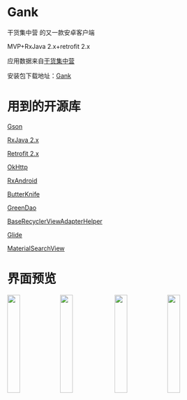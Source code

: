 # Gank
干货集中营 的又一款安卓客户端

MVP+RxJava 2.x+retrofit 2.x

应用数据来自[干货集中营](https://gank.io/)

安装包下载地址：[Gank](http://www.coolapk.com/apk/com.github.xiaofei_dev.gank)
# 用到的开源库
[Gson](https://github.com/google/gson)

[RxJava 2.x](https://github.com/ReactiveX/RxJava)

[Retrofit 2.x](https://github.com/square/retrofit)

[OkHttp](https://github.com/square/okhttp)

[RxAndroid](https://github.com/ReactiveX/RxAndroid)

[ButterKnife](https://github.com/JakeWharton/butterknife)

[GreenDao](https://github.com/greenrobot/greenDAO)

[BaseRecyclerViewAdapterHelper](https://github.com/CymChad/BaseRecyclerViewAdapterHelper)

[Glide](https://github.com/bumptech/glide)

[MaterialSearchView](https://github.com/MiguelCatalan/MaterialSearchView)

# 界面预览

<img src="https://github.com/xiaofei-dev/Gank/blob/master/art/enframe_2017-04-30-10-31-21.png" width="24%" height="24%"><img src="https://github.com/xiaofei-dev/Gank/blob/master/art/enframe_2017-04-30-10-31-36.png" width="24%" height="24%">
<img src="https://github.com/xiaofei-dev/Gank/blob/master/art/enframe_2017-04-29-21-01-17.png" width="24%" height="24%"><img src="https://github.com/xiaofei-dev/Gank/blob/master/art/enframe_2017-04-29-21-01-41.png" width="24%" height="24%">

